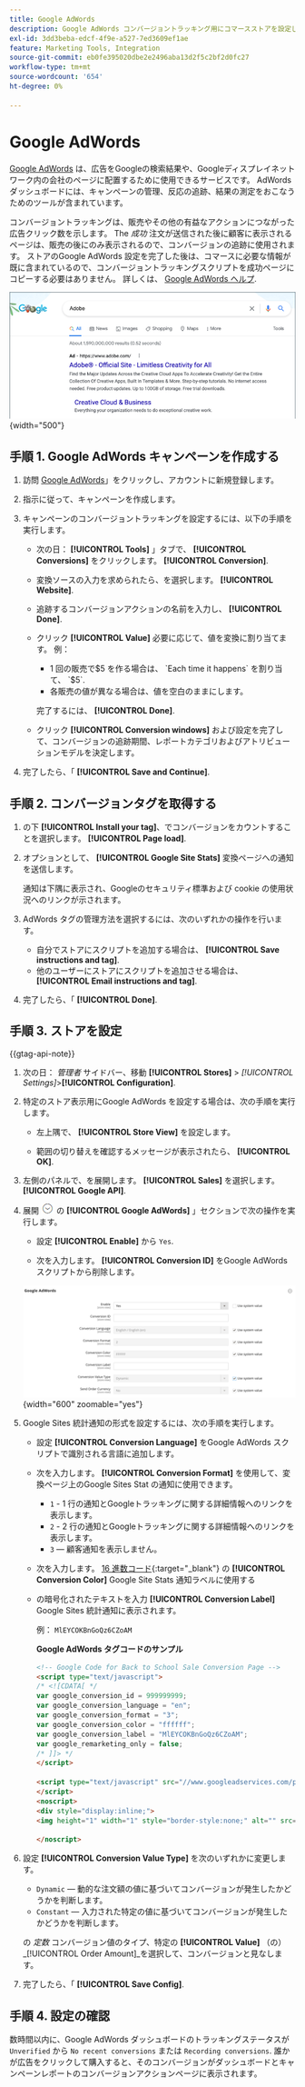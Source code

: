 ```yaml
---
title: Google AdWords
description: Google AdWords コンバージョントラッキング用にコマースストアを設定して、販売や他の貴重なアクションにつながった広告クリック数を測定する方法について説明します。
exl-id: 3dd3beba-edcf-4f9e-a527-7ed3609ef1ae
feature: Marketing Tools, Integration
source-git-commit: eb0fe395020dbe2e2496aba13d2f5c2bf2d0fc27
workflow-type: tm+mt
source-wordcount: '654'
ht-degree: 0%

---
```


# Google AdWords

[Google AdWords][1] は、広告をGoogleの検索結果や、Googleディスプレイネットワーク内の会社のページに配置するために使用できるサービスです。 AdWords ダッシュボードには、キャンペーンの管理、反応の追跡、結果の測定をおこなうためのツールが含まれています。

コンバージョントラッキングは、販売やその他の有益なアクションにつながった広告クリック数を示します。 The _成功_ 注文が送信された後に顧客に表示されるページは、販売の後にのみ表示されるので、コンバージョンの追跡に使用されます。 ストアのGoogle AdWords 設定を完了した後は、コマースに必要な情報が既に含まれているので、コンバージョントラッキングスクリプトを成功ページにコピーする必要はありません。 詳しくは、 [Google AdWords ヘルプ][2].

![Google検索結果のAdobe広告](./assets/google-adwords-adobe-ad.png){width="500"}

## 手順 1. Google AdWords キャンペーンを作成する

1. 訪問 [Google AdWords][3]」をクリックし、アカウントに新規登録します。

1. 指示に従って、キャンペーンを作成します。

1. キャンペーンのコンバージョントラッキングを設定するには、以下の手順を実行します。

   - 次の日： **[!UICONTROL Tools]** 」タブで、 **[!UICONTROL Conversions]** をクリックします。 **[!UICONTROL Conversion]**.

   - 変換ソースの入力を求められたら、を選択します。 **[!UICONTROL Website]**.

   - 追跡するコンバージョンアクションの名前を入力し、 **[!UICONTROL Done]**.

   - クリック **[!UICONTROL Value]** 必要に応じて、値を変換に割り当てます。 例：

      - 1 回の販売で$5 を作る場合は、 `Each time it happens` を割り当て、 `$5`.
      - 各販売の値が異なる場合は、値を空白のままにします。

     完了するには、 **[!UICONTROL Done]**.

   - クリック **[!UICONTROL Conversion windows]** および設定を完了して、コンバージョンの追跡期間、レポートカテゴリおよびアトリビューションモデルを決定します。

1. 完了したら、「 **[!UICONTROL Save and Continue]**.

## 手順 2. コンバージョンタグを取得する

1. の下 **[!UICONTROL Install your tag]**、でコンバージョンをカウントすることを選択します。 **[!UICONTROL Page load]**.

1. オプションとして、 **[!UICONTROL Google Site Stats]** 変換ページへの通知を送信します。

   通知は下隅に表示され、Googleのセキュリティ標準および cookie の使用状況へのリンクが示されます。

1. AdWords タグの管理方法を選択するには、次のいずれかの操作を行います。

   - 自分でストアにスクリプトを追加する場合は、 **[!UICONTROL Save instructions and tag]**.
   - 他のユーザーにストアにスクリプトを追加させる場合は、 **[!UICONTROL Email instructions and tag]**.

1. 完了したら、「 **[!UICONTROL Done]**.

## 手順 3. ストアを設定

{{gtag-api-note}}

1. 次の日： _管理者_ サイドバー、移動 **[!UICONTROL Stores]** > _[!UICONTROL Settings]_>**[!UICONTROL Configuration]**.

1. 特定のストア表示用にGoogle AdWords を設定する場合は、次の手順を実行します。

   - 左上隅で、 **[!UICONTROL Store View]** を設定します。

   - 範囲の切り替えを確認するメッセージが表示されたら、 **[!UICONTROL OK]**.

1. 左側のパネルで、を展開します。 **[!UICONTROL Sales]** を選択します。 **[!UICONTROL Google API]**.

1. 展開 ![拡張セレクター](../assets/icon-display-expand.png) の **[!UICONTROL Google AdWords]** 」セクションで次の操作を実行します。

   - 設定 **[!UICONTROL Enable]** から `Yes`.

   - 次を入力します。 **[!UICONTROL Conversion ID]** をGoogle AdWords スクリプトから削除します。

   ![セールス設定 — Google Ads API](../configuration-reference/sales/assets/google-api-google-adwords.png){width="600" zoomable="yes"}

1. Google Sites 統計通知の形式を設定するには、次の手順を実行します。

   - 設定 **[!UICONTROL Conversion Language]** をGoogle AdWords スクリプトで識別される言語に追加します。

   - 次を入力します。 **[!UICONTROL Conversion Format]** を使用して、変換ページ上のGoogle Sites Stat の通知に使用できます。

      - `1`  - 1 行の通知とGoogleトラッキングに関する詳細情報へのリンクを表示します。
      - `2` - 2 行の通知とGoogleトラッキングに関する詳細情報へのリンクを表示します。
      - `3`  — 顧客通知を表示しません。

   - 次を入力します。 [16 進数コード][4]{:target=&quot;_blank&quot;} の **[!UICONTROL Conversion Color]** Google Site Stats 通知ラベルに使用する

   - の暗号化されたテキストを入力 **[!UICONTROL Conversion Label]** Google Sites 統計通知に表示されます。

     例： `MlEYCOKBnGoQz6CZoAM`

     **Google AdWords タグコードのサンプル**

     ```html
     <!-- Google Code for Back to School Sale Conversion Page -->
     <script type="text/javascript">
     /* <![CDATA[ */
     var google_conversion_id = 999999999;
     var google_conversion_language = "en";
     var google_conversion_format = "3";
     var google_conversion_color = "ffffff";
     var google_conversion_label = "MlEYCOKBnGoQz6CZoAM";
     var google_remarketing_only = false;
     /* ]]> */
     </script>
     
     <script type="text/javascript" src="//www.googleadservices.com/pagead/conversion.js">
     </script>
     <noscript>
     <div style="display:inline;">
     <img height="1" width="1" style="border-style:none;" alt="" src="//www.googleadservices.com/pagead/conversion/872829007/?label=MlEYCOKBnGoQz6CZoAM&amp;guid=ON&amp;script=0"/>
     
     </noscript>
     ```

1. 設定 **[!UICONTROL Conversion Value Type]** を次のいずれかに変更します。

   - `Dynamic`  — 動的な注文額の値に基づいてコンバージョンが発生したかどうかを判断します。
   - `Constant`  — 入力された特定の値に基づいてコンバージョンが発生したかどうかを判断します。

   の _定数_ コンバージョン値のタイプ、特定の **[!UICONTROL Value]** （の） _[!UICONTROL Order Amount]_を選択して、コンバージョンと見なします。

1. 完了したら、「 **[!UICONTROL Save Config]**.

## 手順 4. 設定の確認

数時間以内に、Google AdWords ダッシュボードのトラッキングステータスが `Unverified` から `No recent conversions` または `Recording conversions`. 誰かが広告をクリックして購入すると、そのコンバージョンがダッシュボードとキャンペーンレポートのコンバージョンアクションページに表示されます。

[1]: https://www.google.com/adwords/
[2]: https://support.google.com/adwords/answer/6095821
[3]: https://ads.google.com/
[4]: https://www.w3schools.com/colors/colors_picker.asp
